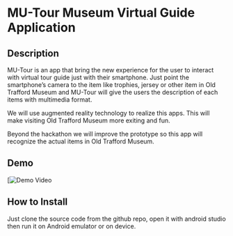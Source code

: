 # MU-Tour Museum Virtual Guide Application
## Description
MU-Tour is an app that bring the new experience for the user to interact with virtual tour guide just with their smartphone. Just point the smartphone’s camera to the item like trophies, jersey or other item in Old Trafford Museum and MU-Tour will give the users the description of each items with multimedia format.

We will use augmented reality technology to realize this apps. This will make visiting Old Trafford Museum more exiting and fun.

Beyond the hackathon we will improve the prototype so this app will recognize the actual items in Old Trafford Museum.

## Demo
[![Demo Video](https://www.youtube.com/watch?v=ZCMvxeu5Ork&feature=youtu.be)

## How to Install
Just clone the source code from the github repo, open it with android studio then run it on Android emulator or on device.
